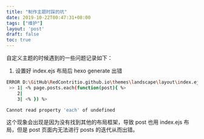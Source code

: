 ```yaml
---
title: "制作主题时踩的坑"
date: 2019-10-22T00:47:31+08:00
tags: ["维护"]
layout: 'post'
draft: false
toc: true
---
```


自定义主题的时候遇到的一些问题记录如下：
<!--more-->

1. 设置好 index.ejs 布局后 hexo generate 出错

```bash
ERROR D:\GitHub\RedContritio.github.io\themes\landscape\layout\index.ejs:1
 >> 1| <% page.posts.each(function(post){ %>
    2|
    3| <% }) %>

Cannot read property 'each' of undefined
```

这个现象会出现是因为没有找到其他的布局框架，导致 post 也用 index.ejs 布局，但是 post 页面内无法进行 posts 的迭代从而出错。
